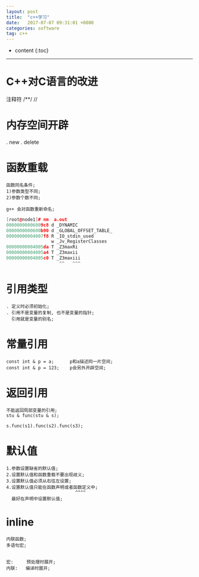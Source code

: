 ```yaml
---
layout: post
title:  "c++学习"
date:   2017-07-07 09:31:01 +0800
categories: software
tag: c++
---
```


* content
{:toc}


******
# C++对C语言的改进
注释符
    /**/
    //
    
# 内存空间开辟
. new
. delete

# 函数重载
    函数同名条件;
    1)参数类型不同;
    2)参数个数不同;

    g++ 会对函数重新命名;

```c++
[root@node1]# nm  a.out
00000000006009c8 d _DYNAMIC
0000000000600b90 d _GLOBAL_OFFSET_TABLE_
00000000004007f8 R _IO_stdin_used
                 w _Jv_RegisterClasses
00000000004005da T _Z3maxRi
00000000004005a4 T _Z3maxii
00000000004005c0 T _Z3maxiii
                    ^^   ^^^
```


# 引用类型
    . 定义时必须初始化;
    . 引用不是变量的复制, 也不是变量的指针;
      引用就是变量的别名;
    
# 常量引用
    const int & p = a;      p和a描述同一片空间;
    const int & p = 123;    p会另外开辟空间;

# 返回引用
    不能返回局部变量的引用;
    stu & func(stu & s);

    s.func(s1).func(s2).func(s3);

# 默认值
    1.参数设置缺省的默认值;
    2.设置默认值和函数重载不要出现歧义;
    3.设置默认值必须从右往左设置;
    4.设置默认值只能在函数声明或者函数定义中;
                              ^^^^
      最好在声明中设置默认值;

# inline
    内联函数;
    多语句宏;


    宏:     预处理时展开;
    内联:   编译时展开;












